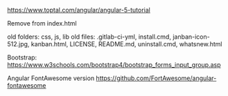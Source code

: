 
https://www.toptal.com/angular/angular-5-tutorial


Remove <base href="/"> from index.html

old folders: css, js, lib
old files: .gitlab-ci-yml, install.cmd, janban-icon-512.jpg, kanban.html, LICENSE, README.md, uninstall.cmd, whatsnew.html

Bootstrap:
https://www.w3schools.com/bootstrap4/bootstrap_forms_input_group.asp


Angular FontAwesome version
https://github.com/FortAwesome/angular-fontawesome
